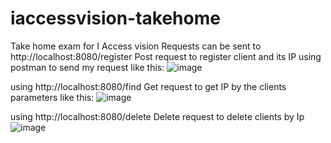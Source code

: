 # iaccessvision-takehome
Take home exam for I Access vision
Requests can be sent to http://localhost:8080/register Post request to register client and its IP
using postman to send my request like this:
![image](https://github.com/thomas-nii/iaccessvision-takehome/assets/35361333/4ff252cd-46ac-4310-a89d-6e45ac986f03)

using http://localhost:8080/find Get request to get IP by the clients parameters like this:
![image](https://github.com/thomas-nii/iaccessvision-takehome/assets/35361333/f612c9f6-d546-4834-9f98-0de560040bf8)

using http://localhost:8080/delete Delete request to delete clients by Ip
![image](https://github.com/thomas-nii/iaccessvision-takehome/assets/35361333/83911374-7827-4273-a888-1b8f7ee8ad48)

